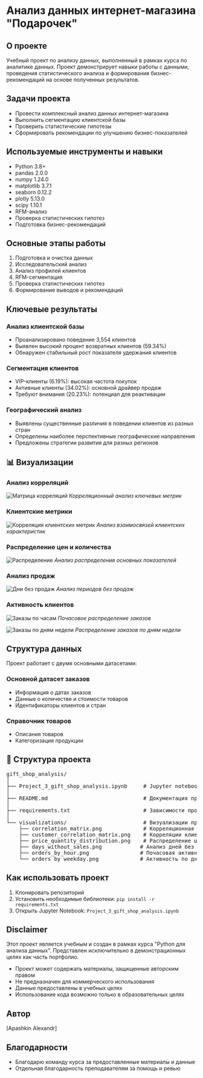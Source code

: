 # Анализ данных интернет-магазина "Подарочек"

## О проекте
Учебный проект по анализу данных, выполненный в рамках курса по аналитике данных. Проект демонстрирует навыки работы с данными, проведения статистического анализа и формирования бизнес-рекомендаций на основе полученных результатов.

## Задачи проекта
- Провести комплексный анализ данных интернет-магазина
- Выполнить сегментацию клиентской базы
- Проверить статистические гипотезы
- Сформировать рекомендации по улучшению бизнес-показателей

## Используемые инструменты и навыки
- Python 3.8+
- pandas 2.0.0
- numpy 1.24.0
- matplotlib 3.7.1
- seaborn 0.12.2
- plotly 5.13.0
- scipy 1.10.1
- RFM-анализ
- Проверка статистических гипотез
- Подготовка бизнес-рекомендаций

## Основные этапы работы
1. Подготовка и очистка данных
2. Исследовательский анализ
3. Анализ профилей клиентов
4. RFM-сегментация
5. Проверка статистических гипотез
6. Формирование выводов и рекомендаций

## Ключевые результаты

### Анализ клиентской базы
- Проанализировано поведение 3,554 клиентов
- Выявлен высокий процент возвратных клиентов (59.34%)
- Обнаружен стабильный рост показателя удержания клиентов

### Сегментация клиентов
- VIP-клиенты (6.19%): высокая частота покупок
- Активные клиенты (34.02%): основной драйвер продаж
- Требуют внимания (20.23%): потенциал для реактивации

### Географический анализ
- Выявлены существенные различия в поведении клиентов из разных стран
- Определены наиболее перспективные географические направления
- Предложены стратегии развития для разных регионов

## 📊 Визуализации

### Анализ корреляций
![Матрица корреляций](visualizations/correlation_matrix.png)
*Корреляционный анализ ключевых метрик*

### Клиентские метрики
![Корреляция клиентских метрик](visualizations/customer_correlation_matrix.png)
*Анализ взаимосвязей клиентских характеристик*

### Распределение цен и количества
![Распределение](visualizations/price_quantity_distribution.png)
*Анализ распределения основных показателей*

### Анализ продаж
![Дни без продаж](visualizations/days_without_sales.png)
*Анализ периодов без продаж*

### Активность клиентов
![Заказы по часам](visualizations/orders_by_hour.png)
*Почасовое распределение заказов*

![Заказы по дням недели](visualizations/orders_by_weekday.png)
*Распределение заказов по дням недели*

## Структура данных
Проект работает с двумя основными датасетами:

### Основной датасет заказов
- Информация о датах заказов
- Данные о количестве и стоимости товаров
- Идентификаторы клиентов и стран

### Справочник товаров
- Описания товаров
- Категоризация продукции

## 📝 Структура проекта

<pre>
gift_shop_analysis/
│
├── Project_3_gift_shop_analysis.ipynb     # Jupyter notebook с анализом
│
├── README.md                              # Документация проекта
│
├── requirements.txt                       # Зависимости проекта
│
└── visualizations/                        # Визуализации проекта
    ├── correlation_matrix.png             # Корреляционная матрица
    ├── customer_correlation_matrix.png    # Корреляции клиентских метрик
    ├── price_quantity_distribution.png    # Распределение цен и количества
    ├── days_without_sales.png            # Анализ дней без продаж
    ├── orders_by_hour.png                # Почасовая активность
    └── orders_by_weekday.png             # Активность по дням недели
</pre>

## Как использовать проект
1. Клонировать репозиторий
2. Установить необходимые библиотеки: `pip install -r requirements.txt`
3. Открыть Jupyter Notebook: `Project_3_gift_shop_analysis.ipynb`

## Disclaimer
Этот проект является учебным и создан в рамках курса "Python для анализа данных". Представлен исключительно в демонстрационных целях как часть портфолио. 

- Проект может содержать материалы, защищенные авторским правом
- Не предназначен для коммерческого использования
- Данные предоставлены в учебных целях
- Использование кода возможно только в образовательных целях

## Автор
[Apashkin Alexandr]

## Благодарности
- Благодарю команду курса за предоставленные материалы и данные
- Отдельная благодарность преподавателям за помощь и ревью
